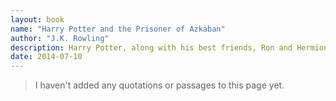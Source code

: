 ```yaml
---
layout: book
name: "Harry Potter and the Prisoner of Azkaban"
author: "J.K. Rowling"
description: Harry Potter, along with his best friends, Ron and Hermione, is about to start his third year at Hogwarts School of Witchcraft and Wizardry. But when Harry arrives at Hogwarts, the atmosphere is tense. There's an escaped mass murderer on the loose, and the sinister prison guards of Azkaban have been called in to guard the school.
date: 2014-07-10
---
```


> I haven't added any quotations or passages to this page yet.
